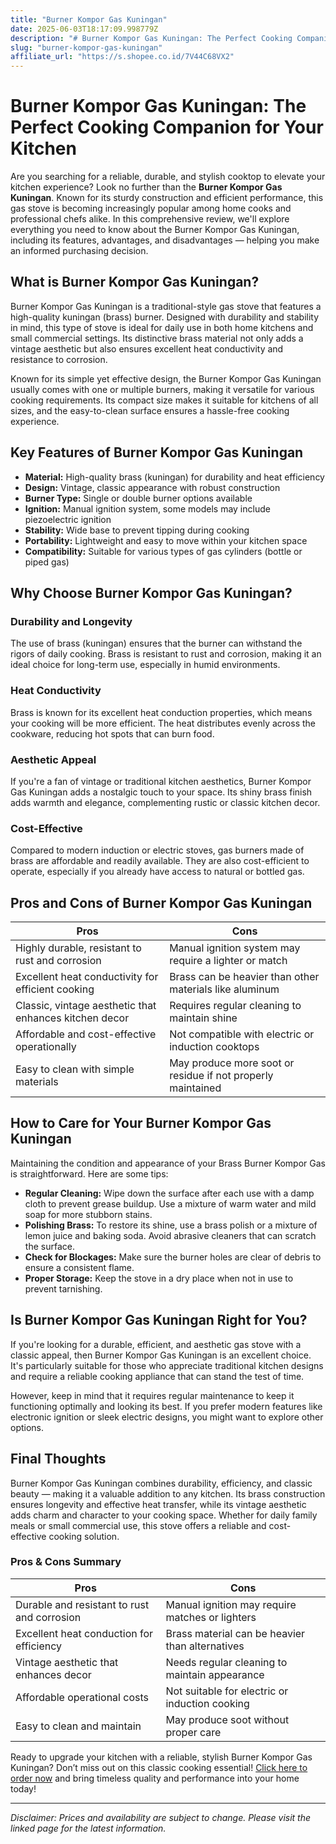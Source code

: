 ```yaml
---
title: "Burner Kompor Gas Kuningan"
date: 2025-06-03T18:17:09.998779Z
description: "# Burner Kompor Gas Kuningan: The Perfect Cooking Companion for Your Kitchen..."
slug: "burner-kompor-gas-kuningan"
affiliate_url: "https://s.shopee.co.id/7V44C68VX2"
---
```

# Burner Kompor Gas Kuningan: The Perfect Cooking Companion for Your Kitchen

Are you searching for a reliable, durable, and stylish cooktop to elevate your kitchen experience? Look no further than the **Burner Kompor Gas Kuningan**. Known for its sturdy construction and efficient performance, this gas stove is becoming increasingly popular among home cooks and professional chefs alike. In this comprehensive review, we'll explore everything you need to know about the Burner Kompor Gas Kuningan, including its features, advantages, and disadvantages — helping you make an informed purchasing decision.

## What is Burner Kompor Gas Kuningan?

Burner Kompor Gas Kuningan is a traditional-style gas stove that features a high-quality kuningan (brass) burner. Designed with durability and stability in mind, this type of stove is ideal for daily use in both home kitchens and small commercial settings. Its distinctive brass material not only adds a vintage aesthetic but also ensures excellent heat conductivity and resistance to corrosion.

Known for its simple yet effective design, the Burner Kompor Gas Kuningan usually comes with one or multiple burners, making it versatile for various cooking requirements. Its compact size makes it suitable for kitchens of all sizes, and the easy-to-clean surface ensures a hassle-free cooking experience.

## Key Features of Burner Kompor Gas Kuningan

- **Material:** High-quality brass (kuningan) for durability and heat efficiency
- **Design:** Vintage, classic appearance with robust construction
- **Burner Type:** Single or double burner options available
- **Ignition:** Manual ignition system, some models may include piezoelectric ignition
- **Stability:** Wide base to prevent tipping during cooking
- **Portability:** Lightweight and easy to move within your kitchen space
- **Compatibility:** Suitable for various types of gas cylinders (bottle or piped gas)

## Why Choose Burner Kompor Gas Kuningan?

### Durability and Longevity

The use of brass (kuningan) ensures that the burner can withstand the rigors of daily cooking. Brass is resistant to rust and corrosion, making it an ideal choice for long-term use, especially in humid environments.

### Heat Conductivity

Brass is known for its excellent heat conduction properties, which means your cooking will be more efficient. The heat distributes evenly across the cookware, reducing hot spots that can burn food.

### Aesthetic Appeal

If you're a fan of vintage or traditional kitchen aesthetics, Burner Kompor Gas Kuningan adds a nostalgic touch to your space. Its shiny brass finish adds warmth and elegance, complementing rustic or classic kitchen decor.

### Cost-Effective

Compared to modern induction or electric stoves, gas burners made of brass are affordable and readily available. They are also cost-efficient to operate, especially if you already have access to natural or bottled gas.

## Pros and Cons of Burner Kompor Gas Kuningan

| Pros                                           | Cons                                              |
|------------------------------------------------|---------------------------------------------------|
| Highly durable, resistant to rust and corrosion | Manual ignition system may require a lighter or match |
| Excellent heat conductivity for efficient cooking | Brass can be heavier than other materials like aluminum |
| Classic, vintage aesthetic that enhances kitchen decor | Requires regular cleaning to maintain shine     |
| Affordable and cost-effective operationally  | Not compatible with electric or induction cooktops |
| Easy to clean with simple materials           | May produce more soot or residue if not properly maintained |

## How to Care for Your Burner Kompor Gas Kuningan

Maintaining the condition and appearance of your Brass Burner Kompor Gas is straightforward. Here are some tips:

- **Regular Cleaning:** Wipe down the surface after each use with a damp cloth to prevent grease buildup. Use a mixture of warm water and mild soap for more stubborn stains.
- **Polishing Brass:** To restore its shine, use a brass polish or a mixture of lemon juice and baking soda. Avoid abrasive cleaners that can scratch the surface.
- **Check for Blockages:** Make sure the burner holes are clear of debris to ensure a consistent flame.
- **Proper Storage:** Keep the stove in a dry place when not in use to prevent tarnishing.

## Is Burner Kompor Gas Kuningan Right for You?

If you're looking for a durable, efficient, and aesthetic gas stove with a classic appeal, then Burner Kompor Gas Kuningan is an excellent choice. It's particularly suitable for those who appreciate traditional kitchen designs and require a reliable cooking appliance that can stand the test of time.

However, keep in mind that it requires regular maintenance to keep it functioning optimally and looking its best. If you prefer modern features like electronic ignition or sleek electric designs, you might want to explore other options.

## Final Thoughts

Burner Kompor Gas Kuningan combines durability, efficiency, and classic beauty — making it a valuable addition to any kitchen. Its brass construction ensures longevity and effective heat transfer, while its vintage aesthetic adds charm and character to your cooking space. Whether for daily family meals or small commercial use, this stove offers a reliable and cost-effective cooking solution.

### Pros & Cons Summary

| Pros                                           | Cons                                              |
|------------------------------------------------|---------------------------------------------------|
| Durable and resistant to rust and corrosion  | Manual ignition may require matches or lighters |
| Excellent heat conduction for efficiency     | Brass material can be heavier than alternatives  |
| Vintage aesthetic that enhances decor        | Needs regular cleaning to maintain appearance   |
| Affordable operational costs                 | Not suitable for electric or induction cooking  |
| Easy to clean and maintain                     | May produce soot without proper care           |

Ready to upgrade your kitchen with a reliable, stylish Burner Kompor Gas Kuningan? Don’t miss out on this classic cooking essential! [Click here to order now](https://s.shopee.co.id/7V44C68VX2) and bring timeless quality and performance into your home today!

---

*Disclaimer: Prices and availability are subject to change. Please visit the linked page for the latest information.*